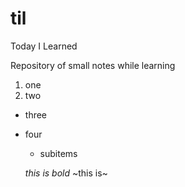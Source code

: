 # til

Today I Learned 

Repository of small notes while learning

1. one 
2. two

* three
* four
  * subitems

  *this is bold* ~this is~